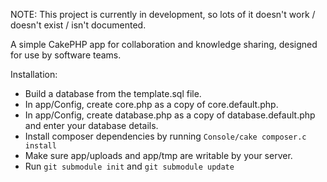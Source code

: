 NOTE: This project is currently in development, so lots of it doesn't work / doesn't exist / isn't documented.

A simple CakePHP app for collaboration and knowledge sharing, designed for use by software teams.

Installation:

- Build a database from the template.sql file.
- In app/Config, create core.php as a copy of core.default.php.
- In app/Config, create database.php as a copy of database.default.php and enter your database details.
- Install composer dependencies by running `Console/cake composer.c install`
- Make sure app/uploads and app/tmp are writable by your server.
- Run `git submodule init` and `git submodule update`